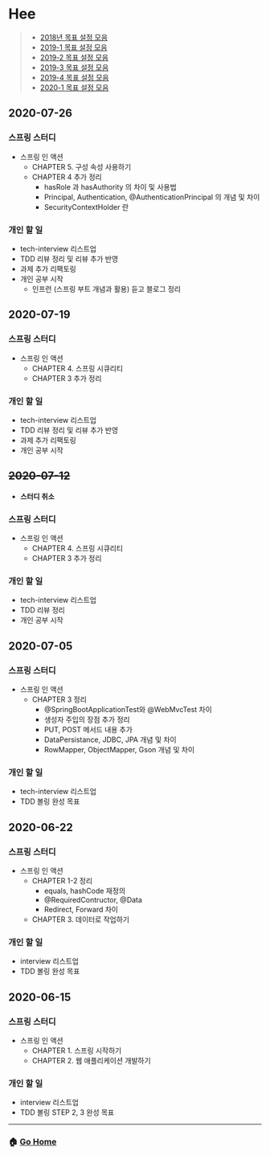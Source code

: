 # Hee

> - [2018년 목표 설정 모음](/hee/2018-goals.md)
> - [2019-1 목표 설정 모음](/hee/2019-1-goals.md)
> - [2019-2 목표 설정 모음](/hee/2019-2-goals.md)
> - [2019-3 목표 설정 모음](/hee/2019-3-goals.md)
> - [2019-4 목표 설정 모음](/hee/2019-3-goals.md)
> - [2020-1 목표 설정 모음](/hee/2020-1-goals.md)

## 2020-07-26 
### 스프링 스터디
- 스프링 인 액션
  - CHAPTER 5. 구성 속성 사용하기
  - CHAPTER 4 추가 정리 
    - hasRole 과 hasAuthority 의 차이 및 사용법
    - Principal, Authentication, @AuthenticationPrincipal 의 개념 및 차이 
    - SecurityContextHolder 란 
### 개인 할 일
- tech-interview 리스트업
- TDD 리뷰 정리 및 리뷰 추가 반영
- 과제 추가 리팩토링 
- 개인 공부 시작
  - 인프런 (스프링 부트 개념과 활용) 듣고 블로그 정리

## 2020-07-19
### 스프링 스터디
- 스프링 인 액션
  - CHAPTER 4. 스프링 시큐리티
  - CHAPTER 3 추가 정리 
### 개인 할 일
- tech-interview 리스트업
- TDD 리뷰 정리 및 리뷰 추가 반영
- 과제 추가 리팩토링 
- 개인 공부 시작

## ~~2020-07-12~~
- **스터디 취소**
### 스프링 스터디
- 스프링 인 액션
  - CHAPTER 4. 스프링 시큐리티
  - CHAPTER 3 추가 정리 
### 개인 할 일
- tech-interview 리스트업
- TDD 리뷰 정리
- 개인 공부 시작

## 2020-07-05
### 스프링 스터디
- 스프링 인 액션
  - CHAPTER 3 정리
    - @SpringBootApplicationTest와 @WebMvcTest 차이 
    - 생성자 주입의 장점 추가 정리 
    - PUT, POST 메서드 내용 추가
    - DataPersistance, JDBC, JPA 개념 및 차이
    - RowMapper, ObjectMapper, Gson 개념 및 차이 
### 개인 할 일
- tech-interview 리스트업
- TDD 볼링 완성 목표

## 2020-06-22
### 스프링 스터디
- 스프링 인 액션
  - CHAPTER 1-2 정리
    - equals, hashCode 재정의 
    - @RequiredContructor, @Data
    - Redirect, Forward 차이
  - CHAPTER 3. 데이터로 작업하기
### 개인 할 일
- interview 리스트업
- TDD 볼링 완성 목표

## 2020-06-15
### 스프링 스터디
- 스프링 인 액션
  - CHAPTER 1. 스프링 시작하기
  - CHAPTER 2. 웹 애플리케이션 개발하기
### 개인 할 일
- interview 리스트업
- TDD 볼링 STEP 2, 3 완성 목표

---

### :house: [Go Home](https://github.com/WeareSoft/WWL)
